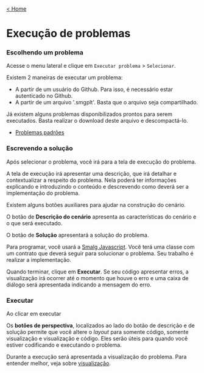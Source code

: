 [< Home](/smalg-platform)

# Execução de problemas

### Escolhendo um problema

Acesse o menu lateral e clique em `Executar problema` > `Selecionar`.

Existem 2 maneiras de executar um problema:

* A partir de um usuário do Github. Para isso, é necessário estar autenticado no Github.
* A partir de um arquivo '.smgplt'. Basta que o arquivo seja compartilhado.

Já existem alguns problemas disponibilizados prontos para serem executados. Basta realizar o download deste arquivo e descompactá-lo.

* [Problemas padrões](https://drive.google.com/u/0/uc?id=1CFxwdv5O5WyfH5pi7ITYr8sK-b3bOiej&export=download)

### Escrevendo a solução

Após selecionar o problema, você irá para a tela de execução do problema.

A tela de execução irá apresentar uma descrição, que irá detalhar e contextualizar a respeito do problema. Nela poderá ter informações explicando e introduzindo o conteúdo e descrevendo como deverá ser a implementação do problema.

Existem alguns botões auxiliares para ajudar na construção do cenário.

O botão de **Descrição do cenário** apresenta as características do cenário e o que será executado.

O botão de **Solução** apresentará a solução do problema.

Para programar, você usará a [Smalg Javascript](/smalg-platform/languages/smalg-javascript). Você terá uma classe com um contrato que deverá seguir para solucionar o problema. Seu trabalho é realizar a implementação.

Quando terminar, clique em **Executar**. Se seu código apresentar erros, a visualização irá ocorrer até o momento que houve o erro e uma caixa de diálogo será apresentada indicando a mensagem do erro.

### Executar

Ao clicar em executar

Os **botões de perspectiva**, localizados ao lado do botão de descrição e de solução permite que você altere o _layout_ para somente código, somente visualização e visualização e código. Eles serão úteis para quando você estiver codificando e executando o problema.

Durante a execução será apresentada a visualização do problema. Para entender melhor, veja sobre [visualização](/smalg-platform/problems/visualization).